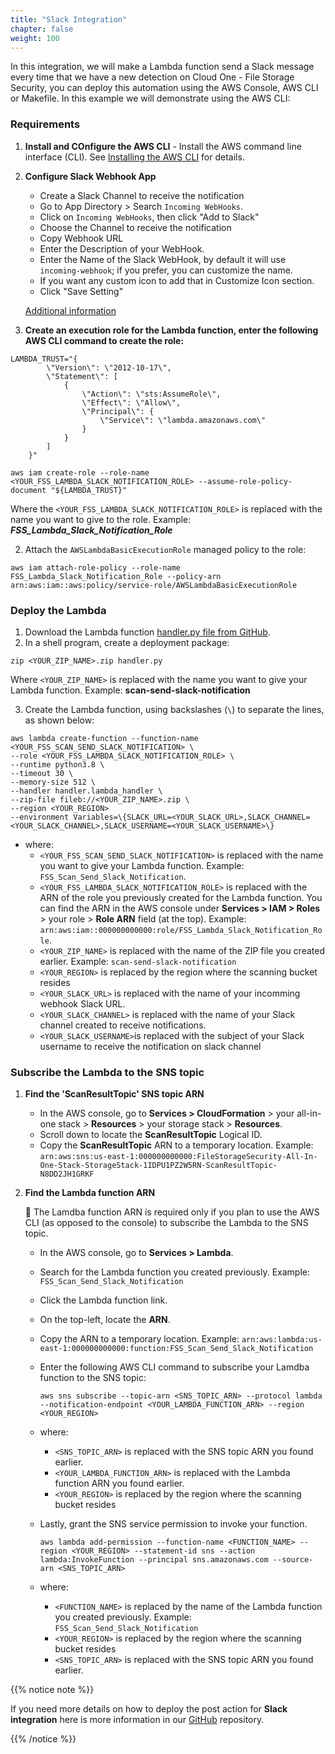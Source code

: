 ```yaml
---
title: "Slack Integration"
chapter: false
weight: 100
---
```



In this integration, we will make a Lambda function send a Slack message every time that we have a new detection on Cloud One - File Storage Security, you can deploy this automation using the AWS Console, AWS CLI or Makefile. In this example we will demonstrate using the AWS CLI:

### Requirements

1. **Install and COnfigure the AWS CLI**
        - Install the AWS command line interface (CLI). See [Installing the AWS CLI](https://docs.aws.amazon.com/cli/latest/userguide/cli-chap-install.html) for details.
2. **Configure Slack Webhook App**
    - Create a Slack Channel to receive the notification
    - Go to App Directory > Search `Incoming WebHooks`.
    - Click on `Incoming WebHooks`, then click "Add to Slack"
    - Choose the Channel to receive the notification
    - Copy Webhook URL
    - Enter the Description of your WebHook.
    - Enter the Name of the Slack WebHook, by default it will use `incoming-webhook`; if you prefer, you can customize the name.
    - If you want any custom icon to add that in Customize Icon section.
    - Click "Save Setting"
    
    [Additional information](https://slack.com/help/articles/115005265063-Incoming-webhooks-for-Slack)

3. **Create an execution role for the Lambda function, enter the following AWS CLI command to create the role:**

```
LAMBDA_TRUST="{
        \"Version\": \"2012-10-17\",
        \"Statement\": [
            {
                \"Action\": \"sts:AssumeRole\",
                \"Effect\": \"Allow\",
                \"Principal\": {
                    \"Service\": \"lambda.amazonaws.com\"
                }
            }
        ]
    }"
```
```    
aws iam create-role --role-name <YOUR_FSS_LAMBDA_SLACK_NOTIFICATION_ROLE> --assume-role-policy-document "${LAMBDA_TRUST}"
```

Where the ```<YOUR_FSS_LAMBDA_SLACK_NOTIFICATION_ROLE>``` is replaced with the name you want to give to the role. Example: ***FSS_Lambda_Slack_Notification_Role***

2. Attach the `AWSLambdaBasicExecutionRole` managed policy to the role:

```
aws iam attach-role-policy --role-name FSS_Lambda_Slack_Notification_Role --policy-arn arn:aws:iam::aws:policy/service-role/AWSLambdaBasicExecutionRole
```

### Deploy the Lambda

1. Download the Lambda function [handler.py file from GitHub](https://github.com/trendmicro/cloudone-filestorage-plugins/blob/master/post-scan-actions/aws-python-slack-notification/handler.py).
2. In a shell program, create a deployment package:

```
zip <YOUR_ZIP_NAME>.zip handler.py
```

Where ```<YOUR_ZIP_NAME>``` is replaced with the name you want to give your Lambda function. Example: **scan-send-slack-notification**

3. Create the Lambda function, using backslashes (`\`) to separate the lines, as shown below:

```
aws lambda create-function --function-name <YOUR_FSS_SCAN_SEND_SLACK_NOTIFICATION> \
--role <YOUR_FSS_LAMBDA_SLACK_NOTIFICATION_ROLE> \
--runtime python3.8 \
--timeout 30 \
--memory-size 512 \
--handler handler.lambda_handler \
--zip-file fileb://<YOUR_ZIP_NAME>.zip \
--region <YOUR_REGION>
--environment Variables=\{SLACK_URL=<YOUR_SLACK_URL>,SLACK_CHANNEL=<YOUR_SLACK_CHANNEL>,SLACK_USERNAME=<YOUR_SLACK_USERNAME>\}
```

- where:
    - `<YOUR_FSS_SCAN_SEND_SLACK_NOTIFICATION>` is replaced with the name you want to give your Lambda function. Example: `FSS_Scan_Send_Slack_Notification`.
    - `<YOUR_FSS_LAMBDA_SLACK_NOTIFICATION_ROLE>` is replaced with the ARN of the role you previously created for the Lambda function. You can find the ARN in the AWS console under **Services > IAM > Roles** > your role > **Role ARN** field (at the top). Example: `arn:aws:iam::000000000000:role/FSS_Lambda_Slack_Notification_Role`.
    - `<YOUR_ZIP_NAME>` is replaced with the name of the ZIP file you created earlier. Example: `scan-send-slack-notification`
    - `<YOUR_REGION>` is replaced by the region where the scanning bucket resides
    - `<YOUR_SLACK_URL>` is replaced with the name of your incomming webhook Slack URL.
    - `<YOUR_SLACK_CHANNEL>` is replaced with the name of your Slack channel created to receive notifications.
    - `<YOUR_SLACK_USERNAME>`is replaced with the subject of your Slack username to receive the notification on slack channel

### Subscribe the Lambda to the SNS topic

1. **Find the 'ScanResultTopic' SNS topic ARN** 
    - In the AWS console, go to **Services > CloudFormation** > your all-in-one stack > **Resources** > your storage stack > **Resources**.
    - Scroll down to locate the  **ScanResultTopic** Logical ID. 
    - Copy the **ScanResultTopic** ARN to a temporary location. Example: ```arn:aws:sns:us-east-1:000000000000:FileStorageSecurity-All-In-One-Stack-StorageStack-1IDPU1PZ2W5RN-ScanResultTopic-N8DD2JH1GRKF```
2. **Find the Lambda function ARN**
    
    📌 The Lamdba function ARN is required only if you plan to use the AWS CLI (as opposed to the console) to subscribe the Lambda to the SNS topic.
    - In the AWS console, go to **Services > Lambda**.
    - Search for the Lambda function you created previously. Example: `FSS_Scan_Send_Slack_Notification`
    - Click the Lambda function link.
    - On the top-left, locate the **ARN**.
    - Copy the ARN to a temporary location. Example: `arn:aws:lambda:us-east-1:000000000000:function:FSS_Scan_Send_Slack_Notification`
    - Enter the following AWS CLI command to subscribe your Lamdba function to the SNS topic:
        
        `aws sns subscribe --topic-arn <SNS_TOPIC_ARN> --protocol lambda --notification-endpoint <YOUR_LAMBDA_FUNCTION_ARN> --region <YOUR_REGION>`
    - where:
        - `<SNS_TOPIC_ARN>` is replaced with the SNS topic ARN you found earlier.
        - `<YOUR_LAMBDA_FUNCTION_ARN>` is replaced with the Lambda function ARN you found earlier.
        - `<YOUR_REGION>` is replaced by the region where the scanning bucket resides
    - Lastly, grant the SNS service permission to invoke your function.

        `aws lambda add-permission --function-name <FUNCTION_NAME> --region <YOUR_REGION> --statement-id sns --action lambda:InvokeFunction --principal sns.amazonaws.com --source-arn <SNS_TOPIC_ARN>`
    - where:
        - `<FUNCTION_NAME>` is replaced by the name of the Lambda function you created previously. Example: `FSS_Scan_Send_Slack_Notification`
        - `<YOUR_REGION>` is replaced by the region where the scanning bucket resides
        - `<SNS_TOPIC_ARN>` is replaced with the SNS topic ARN you found earlier.


{{% notice note %}}
<p style='text-align: left;'>
If you need more details on how to deploy the post action for <b>Slack integration</b> here is more information in our <a href="https://github.com/trendmicro/cloudone-filestorage-plugins/tree/master/post-scan-actions/aws-python-slack-notification">GitHub</a> repository. 
</p>
{{% /notice %}}